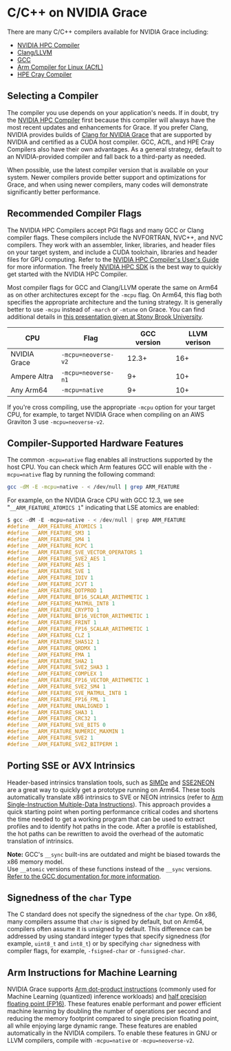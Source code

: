 # C/C++ on NVIDIA Grace

There are many C/C++ compilers available for NVIDIA Grace including:
 * [NVIDIA HPC Compiler](https://developer.nvidia.com/hpc-sdk)
 * [Clang/LLVM](https://developer.nvidia.com/grace/clang)
 * [GCC](https://gcc.gnu.org/)
 * [Arm Compiler for Linux (ACfL)](https://developer.arm.com/downloads/-/arm-compiler-for-linux)
 * [HPE Cray Compiler](https://buy.hpe.com/us/en/software/high-performance-computing-software/high-performance-computing-software/high-performance-computing-software/hpe-cray-programming-environment/p/1012707351)

## Selecting a Compiler

The compiler you use depends on your application's needs. If in doubt, try the [NVIDIA HPC Compiler](https://developer.nvidia.com/hpc-sdk) first because this compiler will always have the most recent updates and enhancements for Grace. If you prefer Clang, NVIDIA provides builds of [Clang for NVIDIA Grace](https://developer.nvidia.com/grace/clang) that are supported by NVIDIA and certified as a CUDA host compiler. GCC, ACfL, and HPE Cray Compilers also have their own advantages. As a general strategy, default to an NVIDIA-provided compiler and fall back to a third-party as needed.

When possible, use the latest compiler version that is available on your system. Newer compilers provide better support and optimizations for Grace, and when using newer compilers, many codes will demonstrate significantly better performance.

## Recommended Compiler Flags

The NVIDIA HPC Compilers accept PGI flags and many GCC or Clang compiler flags. These compilers include the NVFORTRAN, NVC++, and NVC compilers. They work with an assembler, linker, libraries, and header files on your target system, and include a CUDA toolchain, libraries and header files for GPU computing. Refer to the [NVIDIA HPC Compiler's User's Guide](https://docs.nvidia.com/hpc-sdk/compilers/hpc-compilers-user-guide/index.html) for more information. The freely [NVIDIA HPC SDK](https://developer.nvidia.com/hpc-sdk) is the best way to quickly get started with the NVIDIA HPC Compiler.

Most compiler flags for GCC and Clang/LLVM operate the same on Arm64 as on other architectures except for the `-mcpu` flag.  On Arm64, this flag both specifies the appropriate architecture and the tuning strategy.  It is generally better to use `-mcpu` instead of `-march` or `-mtune` on Grace.  You can find additional details in [this presentation given at Stony Brook University](https://www.stonybrook.edu/commcms/ookami/_pdf/Linford_OokamiUGM_2022.pdf).

CPU          | Flag                | GCC version | LLVM verison
-------------|---------------------|-------------|-------------
NVIDIA Grace | `-mcpu=neoverse-v2` | 12.3+       | 16+
Ampere Altra | `-mcpu=neoverse-n1` | 9+          | 10+
Any Arm64    | `-mcpu=native`      | 9+          | 10+

If you're cross compiling, use the appropriate `-mcpu` option for your target CPU, for example, to target NVIDIA Grace when compiling on an AWS Graviton 3 use `-mcpu=neoverse-v2`.


## Compiler-Supported Hardware Features

The common `-mcpu=native` flag enables all instructions supported by the host CPU.  You can check which Arm features GCC will enable with the `-mcpu=native` flag by running the following command:
```bash
gcc -dM -E -mcpu=native - < /dev/null | grep ARM_FEATURE
```

For example, on the NVIDIA Grace CPU with GCC 12.3, we see "`__ARM_FEATURE_ATOMICS 1`" indicating that LSE atomics are enabled:
```c
$ gcc -dM -E -mcpu=native - < /dev/null | grep ARM_FEATURE
#define __ARM_FEATURE_ATOMICS 1
#define __ARM_FEATURE_SM3 1
#define __ARM_FEATURE_SM4 1
#define __ARM_FEATURE_RCPC 1
#define __ARM_FEATURE_SVE_VECTOR_OPERATORS 1
#define __ARM_FEATURE_SVE2_AES 1
#define __ARM_FEATURE_AES 1
#define __ARM_FEATURE_SVE 1
#define __ARM_FEATURE_IDIV 1
#define __ARM_FEATURE_JCVT 1
#define __ARM_FEATURE_DOTPROD 1
#define __ARM_FEATURE_BF16_SCALAR_ARITHMETIC 1
#define __ARM_FEATURE_MATMUL_INT8 1
#define __ARM_FEATURE_CRYPTO 1
#define __ARM_FEATURE_BF16_VECTOR_ARITHMETIC 1
#define __ARM_FEATURE_FRINT 1
#define __ARM_FEATURE_FP16_SCALAR_ARITHMETIC 1
#define __ARM_FEATURE_CLZ 1
#define __ARM_FEATURE_SHA512 1
#define __ARM_FEATURE_QRDMX 1
#define __ARM_FEATURE_FMA 1
#define __ARM_FEATURE_SHA2 1
#define __ARM_FEATURE_SVE2_SHA3 1
#define __ARM_FEATURE_COMPLEX 1
#define __ARM_FEATURE_FP16_VECTOR_ARITHMETIC 1
#define __ARM_FEATURE_SVE2_SM4 1
#define __ARM_FEATURE_SVE_MATMUL_INT8 1
#define __ARM_FEATURE_FP16_FML 1
#define __ARM_FEATURE_UNALIGNED 1
#define __ARM_FEATURE_SHA3 1
#define __ARM_FEATURE_CRC32 1
#define __ARM_FEATURE_SVE_BITS 0
#define __ARM_FEATURE_NUMERIC_MAXMIN 1
#define __ARM_FEATURE_SVE2 1
#define __ARM_FEATURE_SVE2_BITPERM 1
```

## Porting SSE or AVX Intrinsics

Header-based intrinsics translation tools, such as [SIMDe](https://github.com/simd-everywhere/simde) and [SSE2NEON](https://github.com/DLTcollab/sse2neon) are a great way to quickly get a prototype running on Arm64. These tools automatically translate x86 intrinsics to SVE or NEON intrinsics (refer to [Arm Single-Instruction Multiple-Data Instructions](../vectorization.md)). This approach provides a quick starting point when porting performance critical codes and shortens the time needed to get a working program that can be used to extract profiles and to identify hot paths in the code. After a profile is established, the hot paths can be rewritten to avoid the overhead of the automatic translation of intrinsics.

**Note:** GCC's `__sync` built-ins are outdated and might be biased towards the x86 memory model.  
Use `__atomic` versions of these functions instead of the `__sync` versions.  
[Refer to the GCC documentation for more information](https://gcc.gnu.org/onlinedocs/gcc/_005f_005fatomic-Builtins.html).


## Signedness of the `char` Type

The C standard does not specify the signedness of the `char` type. On x86, many compilers assume that `char` is signed by default, but on Arm64, compilers often assume it is unsigned by default. This difference can be addressed by using standard integer types that specify signedness (for example, `uint8_t` and `int8_t`) or by specifying `char` signedness with compiler flags, for example, `-fsigned-char` or `-funsigned-char`.

## Arm Instructions for Machine Learning

NVIDIA Grace supports [Arm dot-product instructions](https://community.arm.com/developer/tools-software/tools/b/tools-software-ides-blog/posts/exploring-the-arm-dot-product-instructions) (commonly used for Machine Learning (quantized) inference workloads) and [half precision floating point (FP16)](https://developer.arm.com/documentation/100067/0612/Other-Compiler-specific-Features/Half-precision-floating-point-intrinsics). These features enable performant and power efficient machine learning by doubling the number of operations per second and reducing the memory footprint compared to single precision floating point, all while  enjoying large dynamic range. These features are enabled automatically in the NVIDIA compilers. To enable these features in GNU or LLVM compilers, compile with `-mcpu=native` or `-mcpu=neoverse-v2`.
